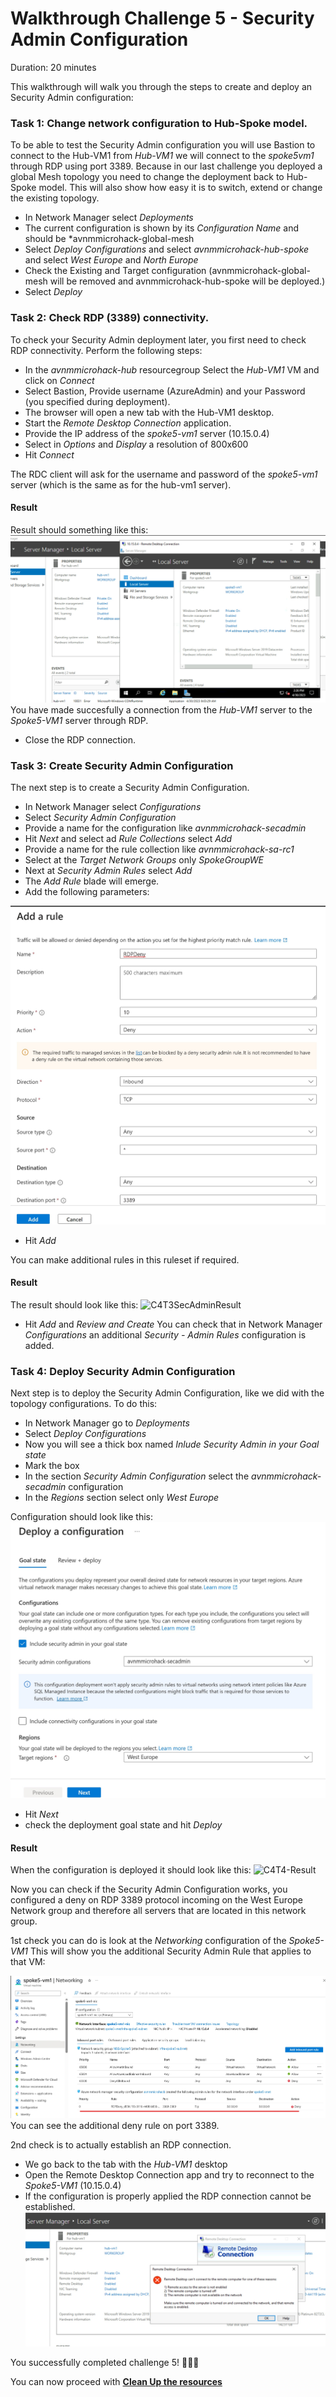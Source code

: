 # Walkthrough Challenge 5 - Security Admin Configuration

Duration: 20 minutes

This walkthrough will walk you through the steps to create and deploy an Security Admin configuration:

### Task 1: Change network configuration to Hub-Spoke model.
To be able to test the Security Admin configuration you will use Bastion to connect to the Hub-VM1 from *Hub-VM1* we will connect to the *spoke5vm1* through RDP using port 3389.
Because in our last challenge you deployed a global Mesh topology you need to change the deployment back to Hub-Spoke model.
This will also show how easy it is to switch, extend or change the existing topology.
- In Network Manager select *Deployments*
- The current configuration is shown by its *Configuration Name* and should be *avnmmicrohack-global-mesh
- Select *Deploy Configurations* and select *avnmmicrohack-hub-spoke* and select *West Europe* and *North Europe*
- Check the Existing and Target configuration (avnmmicrohack-global-mesh will be removed and avnmmicrohack-hub-spoke will be deployed.)
- Select *Deploy*

### Task 2: Check RDP (3389) connectivity.
To check your Security Admin deployment later, you first need to check RDP connectivity. Perform the following steps:

- In the *avnmmicrohack-hub* resourcegroup Select the *Hub-VM1* VM and click on *Connect*
- Select Bastion, Provide username (AzureAdmin) and your Password (you specified during deployment).
- The browser will open a new tab with the Hub-VM1 desktop.
- Start the *Remote Desktop Connection* application.
- Provide the IP address of the *spoke5-vm1* server (10.15.0.4)
- Select in *Options* and *Display* a resolution of 800x600
- Hit *Connect*

The RDC client will ask for the username and password of the *spoke5-vm1* server (which is the same as for the hub-vm1 server).

#### Result
Result should something like this:
![C4T2-RDPConnection](./images/C4T2-RDPConnection.jpg)
You have made succesfully a connection from the *Hub-VM1* server to the *Spoke5-VM1* server through RDP.

- Close the RDP connection.

### Task 3: Create Security Admin Configuration
The next step is to create a Security Admin Configuration.

- In Network Manager select *Configurations*
- Select *Security Admin Configuration*
- Provide a name for the configuration like *avnmmicrohack-secadmin*
- Hit *Next* and select ad *Rule Collections* select *Add*
- Provide a name for the rule collection like *avnmmicrohack-sa-rc1*
- Select at the *Target Network Groups* only *SpokeGroupWE*
- Next at *Security Admin Rules* select *Add*
- The *Add Rule* blade will emerge.
- Add the following parameters:

![C4T3SecAdminRule1](./images/C4T3SecAdminRule1.jpg)
- Hit *Add*

You can make additional rules in this ruleset if required.

#### Result
The result should look like this:
![C4T3SecAdminResult](/images/C4T3SecAdminResult.jpg)

- Hit *Add* and *Review and Create*
You can check that in Network Manager *Configurations* an additional *Security - Admin Rules* configuration is added.

### Task 4: Deploy Security Admin Configuration
Next step is to deploy the Security Admin Configuration, like we did with the topology configurations.
To do this:

- In Network Manager go to *Deployments*
- Select *Deploy Configurations*
- Now you will see a thick box named *Inlude Security Admin in your Goal state*
- Mark the box
- In the section *Security Admin Configuration* select the *avnmmicrohack-secadmin* configuration
- In the *Regions* section select only *West Europe*

Configuration should look like this:
![C4T4-DeploySecAd](./images//C4T4-DeploySecAd.jpg)

- Hit *Next*
- check the deployment goal state and hit *Deploy*

#### Result

When the configuration is deployed it should look like this:
![C4T4-Result](/images/C4T4-Result.jpg)

Now you can check if the Security Admin Configuration works, you configured a deny on RDP 3389 protocol incoming on the West Europe Network group and therefore all servers that are located in this network group.

1st check you can do is look at the *Networking* configuration of the *Spoke5-VM1*
This will show you the additional Security Admin Rule that applies to that VM:

![C4T5Result0](./images/C4T5Result0.jpg)
You can see the additional deny rule on port 3389.

2nd check is to actually establish an RDP connection.
- We go back to the tab with the *Hub-VM1* desktop
- Open the Remote Desktop Connection app and try to reconnect to the *Spoke5-VM1* (10.15.0.4)
- If the configuration is properly applied the RDP connection cannot be established.
![C4T5Result](./images/C4T5Result.jpg)

You successfully completed challenge 5! 🚀🚀🚀

You can now proceed with **[Clean Up the resources](../../README.md#cleanup-of-resources)**